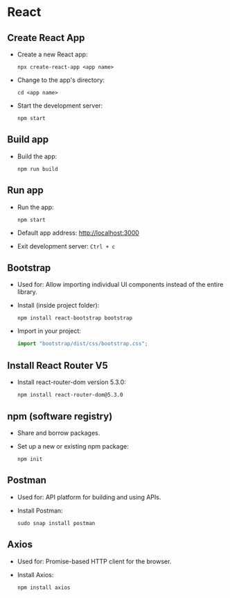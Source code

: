 # React

## Create React App

- Create a new React app:
  ```
  npx create-react-app <app name>
  ```

- Change to the app's directory:
  ```
  cd <app name>
  ```

- Start the development server:
  ```
  npm start
  ```

## Build app

- Build the app:
  ```
  npm run build
  ```

## Run app

- Run the app:
  ```
  npm start
  ```

- Default app address: [http://localhost:3000](http://localhost:3000)

- Exit development server: `Ctrl + c`

## Bootstrap

- Used for: Allow importing individual UI components instead of the entire library.

- Install (inside project folder):
  ```
  npm install react-bootstrap bootstrap
  ```

- Import in your project:
  ```javascript
  import "bootstrap/dist/css/bootstrap.css";
  ```

## Install React Router V5

- Install react-router-dom version 5.3.0:
  ```
  npm install react-router-dom@5.3.0
  ```

## npm (software registry)

- Share and borrow packages.

- Set up a new or existing npm package:
  ```
  npm init
  ```

## Postman

- Used for: API platform for building and using APIs.

- Install Postman:
  ```
  sudo snap install postman
  ```

## Axios

- Used for: Promise-based HTTP client for the browser.

- Install Axios:
  ```
  npm install axios
  ```